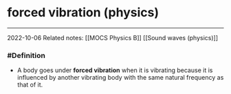 # forced vibration (physics)
---
2022-10-06
Related notes: [[MOCS Physics B]] [[Sound waves (physics)]]

### #Definition
- A body goes under **forced vibration** when it is vibrating because it is influenced by another vibrating body with the same natural frequency as that of it.